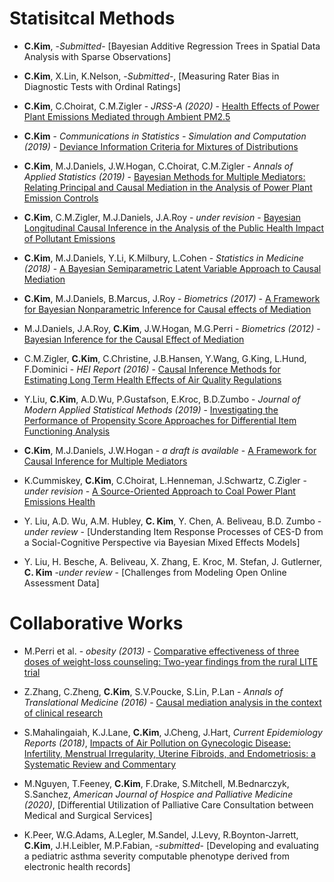 # Statisitcal Methods

* **C.Kim**, -*Submitted*- [Bayesian Additive Regression Trees in Spatial Data Analysis with Sparse Observations]

* **C.Kim**, X.Lin, K.Nelson, -*Submitted*-, [Measuring Rater Bias in Diagnostic Tests with Ordinal Ratings]

* **C.Kim**, C.Choirat, C.M.Zigler - *JRSS-A (2020)* - [Health Effects of Power Plant Emissions Mediated through Ambient PM2.5](https://github.com/lit777/Publication/tree/master/PM-HealthMediator/)

* **C.Kim** - *Communications in Statistics - Simulation and Computation (2019)* - [Deviance Information Criteria for Mixtures of
Distributions](https://github.com/lit777/Publication/tree/master/DIC/)

* **C.Kim**, M.J.Daniels, J.W.Hogan, C.Choirat, C.M.Zigler - *Annals of Applied Statistics (2019)* - [Bayesian Methods for Multiple Mediators: Relating Principal and Causal Mediation in the Analysis of Power Plant Emission Controls](https://github.com/lit777/Publication/tree/master/MultipleBNP/)

* **C.Kim**, C.M.Zigler, M.J.Daniels, J.A.Roy - *under revision* - [Bayesian Longitudinal Causal Inference in the Analysis of the Public Health Impact of Pollutant Emissions](https://github.com/lit777/Publication/tree/master/Longitudinal/)

* **C.Kim**, M.J.Daniels, Y.Li, K.Milbury, L.Cohen - *Statistics in Medicine (2018)* - [A Bayesian Semiparametric Latent Variable Approach to Causal Mediation](https://github.com/lit777/Publication/tree/master/LatentMediation/)

* **C.Kim**, M.J.Daniels, B.Marcus, J.Roy - *Biometrics (2017)* - [A Framework for Bayesian Nonparametric Inference for Causal effects of Mediation](https://github.com/lit777/Publication/tree/master/BNPMediation/)

* M.J.Daniels, J.A.Roy, **C.Kim**, J.W.Hogan, M.G.Perri - *Biometrics (2012)* - [Bayesian Inference for the Causal Effect of Mediation](https://github.com/lit777/Publication/tree/master/BayesianMediation/)

* C.M.Zigler, **C.Kim**, C.Christine, J.B.Hansen, Y.Wang, G.King, L.Hund, F.Dominici - *HEI Report (2016)* - [Causal Inference Methods for Estimating Long Term Health Effects of Air Quality Regulations](https://github.com/lit777/Publication/tree/master/HEIreport/)

* Y.Liu, **C.Kim**, A.D.Wu, P.Gustafson, E.Kroc, B.D.Zumbo - *Journal of Modern Applied Statistical Methods (2019)* - [Investigating the Performance of Propensity Score Approaches for Differential Item Functioning Analysis](https://github.com/lit777/Publication/tree/master/DIF_PS/)

* **C.Kim**, M.J.Daniels, J.W.Hogan - *a draft is available* - [A Framework for Causal Inference for Multiple Mediators](https://github.com/lit777/Publication/tree/master/MultipleBART/)

* K.Cummiskey, **C.Kim**, C.Choirat, L.Henneman, J.Schwartz, C.Zigler - *under revision* - [A Source-Oriented Approach to Coal Power Plant Emissions Health ](https://github.com/lit777/Publication/tree/master/Source-Oriented/)

* Y. Liu, A.D. Wu, A.M. Hubley, **C. Kim**, Y. Chen, A. Beliveau, B.D. Zumbo - *under review* - [Understanding Item Response Processes of CES-D from a Social-Cognitive Perspective via Bayesian Mixed Effects Models]
* Y. Liu, H. Besche, A. Beliveau, X. Zhang, E. Kroc, M. Stefan, J. Gutlerner, **C. Kim** -*under review* - [Challenges from Modeling Open Online Assessment Data]

# Collaborative Works
* M.Perri et al. - *obesity (2013)* - [Comparative effectiveness of three doses of weight-loss counseling: Two-year findings from the rural LITE trial](http://onlinelibrary.wiley.com.ezproxy.bu.edu/doi/10.1002/oby.20832/full)

* Z.Zhang, C.Zheng, **C.Kim**, S.V.Poucke, S.Lin, P.Lan - *Annals of Translational Medicine (2016)* - [Causal mediation analysis in the context of clinical research](https://www-ncbi-nlm-nih-gov.ezproxy.bu.edu/pmc/articles/PMC5124624/)

* S.Mahalingaiah, K.J.Lane, **C.Kim**, J.Cheng, J.Hart, *Current Epidemiology Reports (2018)*, [Impacts of Air Pollution on Gynecologic Disease: Infertility, Menstrual Irregularity, Uterine Fibroids, and Endometriosis: a Systematic Review and Commentary](https://doi.org/10.1007/s40471-018-0157-9)

* M.Nguyen, T.Feeney, **C.Kim**, F.Drake, S.Mitchell, M.Bednarczyk, S.Sanchez, *American Journal of Hospice and Palliative Medicine (2020)*, [Differential Utilization of Palliative Care Consultation between Medical and Surgical Services]

* K.Peer,  W.G.Adams, A.Legler, M.Sandel, J.Levy, R.Boynton-Jarrett, **C.Kim**, J.H.Leibler, M.P.Fabian, -*submitted*- [Developing and evaluating a pediatric asthma severity computable phenotype derived from electronic health records]
